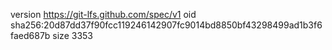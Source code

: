 version https://git-lfs.github.com/spec/v1
oid sha256:20d87dd37f90fcc119246142907fc9014bd8850bf43298499ad1b3f6faed687b
size 3353
